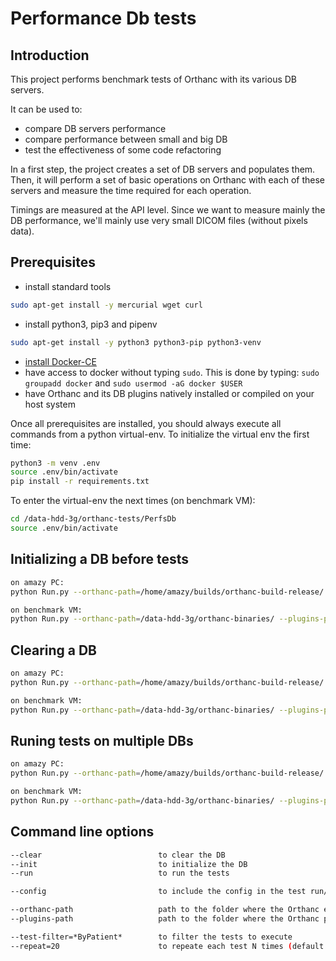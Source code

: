 Performance Db tests
====================

Introduction
------------

This project performs benchmark tests of Orthanc with its various DB servers.

It can be used to:

- compare DB servers performance
- compare performance between small and big DB
- test the effectiveness of some code refactoring

In a first step, the project creates a set of DB servers and populates them.
Then, it will perform a set of basic operations on Orthanc with each of these servers
and measure the time required for each operation.

Timings are measured at the API level.  Since we want to measure mainly the DB performance,
we'll mainly use very small DICOM files (without pixels data).

Prerequisites
-------------

- install standard tools

```bash
sudo apt-get install -y mercurial wget curl
```

- install python3, pip3 and pipenv

```bash
sudo apt-get install -y python3 python3-pip python3-venv
```

- [install Docker-CE](https://docs.docker.com/install/linux/docker-ce/ubuntu/#set-up-the-repository)
- have access to docker without typing `sudo`.  This is done by typing: `sudo groupadd docker` and `sudo usermod -aG docker $USER`
- have Orthanc and its DB plugins natively installed or compiled on your host system

Once all prerequisites are installed, you should always execute all commands from a python virtual-env.  To initialize the virtual env the first time:

```bash
python3 -m venv .env
source .env/bin/activate
pip install -r requirements.txt
```

To enter the virtual-env the next times (on benchmark VM):

```bash
cd /data-hdd-3g/orthanc-tests/PerfsDb
source .env/bin/activate
```

Initializing a DB before tests
-----------------

```bash
on amazy PC:
python Run.py --orthanc-path=/home/amazy/builds/orthanc-build-release/ --plugins-path=/home/amazy/builds/mysql-release/ --init --mysql-tiny

on benchmark VM:
python Run.py --orthanc-path=/data-hdd-3g/orthanc-binaries/ --plugins-path=/data-hdd-3g/orthanc-binaries/ --init --pg9bis-small
```

Clearing a DB
-----------------

```bash
on amazy PC:
python Run.py --orthanc-path=/home/amazy/builds/orthanc-build-release/ --plugins-path=/home/amazy/builds/mysql-release/ --clear --mysql-tiny

on benchmark VM:
python Run.py --orthanc-path=/data-hdd-3g/orthanc-binaries/ --plugins-path=/data-hdd-3g/orthanc-binaries/ --clear --pg9bis-small
```

Runing tests on multiple DBs
-----------------

```bash
on amazy PC:
python Run.py --orthanc-path=/home/amazy/builds/orthanc-build-release/ --plugins-path=/home/amazy/builds/orthanc-build-release/ --run --pg9-tiny --pg10-tiny --pg11-tiny --mysql-tiny --sqlite-tiny --mssql-tiny

on benchmark VM:
python Run.py --orthanc-path=/data-hdd-3g/orthanc-binaries/ --plugins-path=/data-hdd-3g/orthanc-binaries/ --run --pg9-tiny --pg10-tiny --pg11-tiny --mysql-tiny --sqlite-tiny --mssql-tiny

```

Command line options
--------------------

```bash
--clear                          to clear the DB
--init                           to initialize the DB
--run                            to run the tests

--config                         to include the config in the test run/init/clear

--orthanc-path                   path to the folder where the Orthanc execuble lies
--plugins-path                   path to the folder where the Orthanc plugins lie

--test-filter=*ByPatient*        to filter the tests to execute
--repeat=20                      to repeate each test N times (default is 20)
```

